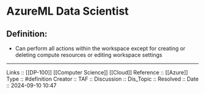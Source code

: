 # AzureML Data Scientist

## Definition:

- Can perform all actions within the workspace except for creating or deleting compute resources or editing workspace settings
---
Links :: [[DP-100]] [[Computer Science]] [[Cloud]]
Reference ::  [[Azure]]
Type :: #definition
Creator ::
TAF ::
Discussion ::
Dis_Topic :: 
Resolved ::
Date :: 2024-09-10 10:47